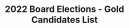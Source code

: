 ---
templateKey: election-gold-candidates-page
seo:
  description: Individual Member Director elections for the 2022 Board of
    Directors will be held *Monday January 10, 2022 to * *Friday January 18,
    2022*. Nominations  occur between *November 15 and December 15, 2020*.
  image: /img/OpenInfra-icon-white.jpg
  title: 2022 Board Elections - Gold Candidates List
  twitterUsername: "@OpenInfraDev"
  url: https://openinfra.dev/election/2022-individual-director-election/candidates/gold
title: 2022 Board Elections - Gold Candidates List
menu:
    - text: ELECTION DETAILS
      link: /election
    - text: SEE THE CANDIDATES
      link: /election/2022-individual-director-election/candidates    
    - text: NOMINATE A MEMBER
      link: /a/community/members
    - text: BE A CANDIDATE
      link: /profile
    - text: GOLD MEMBER ELECTION CANDIDATES
      link: /election/2022-individual-director-election/candidates/gold
    - text: CODE OF CONDUCT
      link: /legal/code-of-conduct
intro:
  title: Gold Director Selector Candidates
  description: "The candidates on this list are the intended Gold Directors from the Gold Member companies who are 
                running for election as Gold Director Selectors."
---